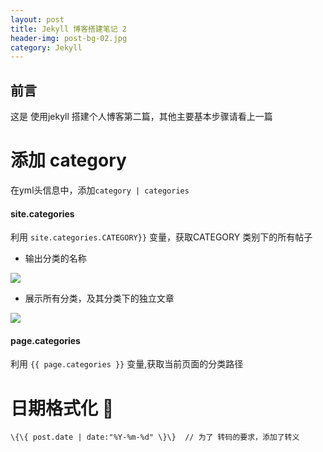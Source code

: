 ```yaml
---
layout: post
title: Jekyll 博客搭建笔记 2
header-img: post-bg-02.jpg
category: Jekyll
---
```

<style>
.post-container img{
	width: 50%;
}

</style>
## 前言

这是 使用jekyll 搭建个人博客第二篇，其他主要基本步骤请看上一篇

# 添加 category 

在yml头信息中，添加`category | categories`

#### site.categories

利用 `site.categories.CATEGORY}}` 变量，获取CATEGORY 类别下的所有帖子

* 输出分类的名称

![]({{site.imgurl}}/in-post/add-category-1.png)

* 展示所有分类，及其分类下的独立文章

![]({{site.imgurl}}/in-post/add-category-2.png)

#### page.categories 

利用 `{{ page.categories }}` 变量,获取当前页面的分类路径

# 日期格式化 📅

```
\{\{ post.date | date:"%Y-%m-%d" \}\}  // 为了 转码的要求，添加了转义
```
